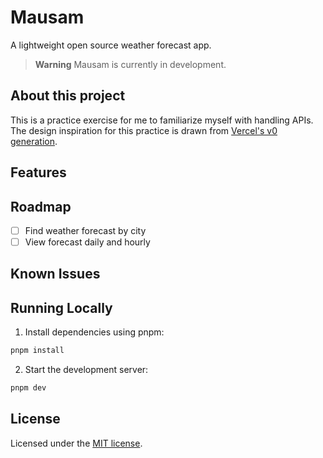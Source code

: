 # Mausam

A lightweight open source weather forecast app.

> **Warning**
> Mausam is currently in development.

## About this project

This is a practice exercise for me to familiarize myself with handling APIs. The design inspiration for this practice is drawn from [Vercel's v0 generation](https://v0.dev/t/bo2N7pU).

## Features

## Roadmap

- [ ] Find weather forecast by city
- [ ] View forecast daily and hourly

## Known Issues

## Running Locally

1. Install dependencies using pnpm:

```sh
pnpm install
```

2. Start the development server:

```sh
pnpm dev
```

## License

Licensed under the [MIT license](https://github.com/ImDarkly/mausam/blob/main/LICENSE).
